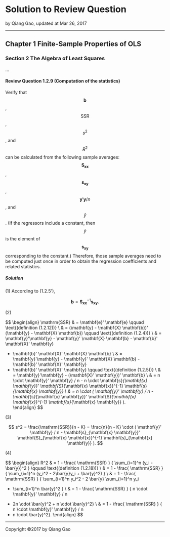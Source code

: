 # Solution to Review Question

by Qiang Gao, updated at Mar 26, 2017

---

## Chapter 1 Finite-Sample Properties of OLS

### Section 2 The Algebra of Least Squares

...

#### Review Question 1.2.9 (Computation of the statistics)

Verify that $$ \mathbf{b} $$, $$ \mathrm{SSR} $$, $$ s^2 $$, and $$ R^2 $$ can be calculated from the following sample averages: $$ \mathbf{S}_{ \mathbf{x} \mathbf{x} } $$, $$ \mathbf{s}_{ \mathbf{x} \mathbf{y} } $$, $$ \mathbf{y}' \mathbf{y} / n $$, and $$ \bar{y} $$. (If the regressors include a constant, then $$ \bar{y} $$ is the element of $$ \mathbf{s}_{ \mathbf{x} \mathbf{y} } $$ corresponding to the constant.) Therefore, those sample averages need to be computed just once in order to obtain the regression coefficients and related statistics.

##### Solution

(1) According to (1.2.5'),

$$
\mathbf{b} = \mathbf{S}_{\mathbf{x} \mathbf{x}}^{-1}
\mathbf{s}_{\mathbf{x} \mathbf{y}}.
$$

(2)

$$
\begin{align}
  \mathrm{SSR} & = \mathbf{e}' \mathbf{e}
  \qquad
  \text{(definition (1.2.12))}
  \\
  & = 
  (\mathbf{y} - \mathbf{X} \mathbf{b})'
  (\mathbf{y} - \mathbf{X} \mathbf{b})
  \qquad
  \text{(definition (1.2.4))}
  \\
  & =
  \mathbf{y}'\mathbf{y} - \mathbf{y}' \mathbf{X}
  \mathbf{b} - \mathbf{b}' \mathbf{X}' \mathbf{y}
  + \mathbf{b}' \mathbf{X}' \mathbf{X} \mathbf{b}
  \\
  & =
  \mathbf{y}'\mathbf{y} - \mathbf{y}' \mathbf{X}
  \mathbf{b} - \mathbf{b}' \mathbf{X}' \mathbf{y}
  + \mathbf{b}' \mathbf{X}' \mathbf{y}
  \qquad
  \text{(definition (1.2.5))}
  \\
  & =
  \mathbf{y}'\mathbf{y} - (\mathbf{X}' \mathbf{y})'
  \mathbf{b}
  \\
  & =
  n \cdot \mathbf{y}' \mathbf{y} / n - n \cdot
  \mathbf{s}_{\mathbf{x} \mathbf{y}}'
  \mathbf{S}_{\mathbf{x} \mathbf{x}}^{-1}
  \mathbf{s}_{\mathbf{x} \mathbf{y}}
  \\
  & =
  n \cdot ( \mathbf{y}' \mathbf{y} / n -
  \mathbf{s}_{\mathbf{x} \mathbf{y}}'
  \mathbf{S}_{\mathbf{x} \mathbf{x}}^{-1}
  \mathbf{s}_{\mathbf{x} \mathbf{y}} ).  
\end{align}
$$

(3)

$$
s^2 = \frac{\mathrm{SSR}}{n - K} = 
\frac{n}{n - K} \cdot ( \mathbf{y}' \mathbf{y} / n -
\mathbf{s}_{\mathbf{x} \mathbf{y}}'
\mathbf{S}_{\mathbf{x} \mathbf{x}}^{-1}
\mathbf{s}_{\mathbf{x} \mathbf{y}} ).
$$

(4)

$$
\begin{align}
  R^2 & = 1 - \frac{ \mathrm{SSR} }
  { \sum_{i=1}^n (y_i - \bar{y})^2 }
  \qquad
  \text{(definition (1.2.18))}
  \\
  & =
  1 - \frac{ \mathrm{SSR} }
  { \sum_{i=1}^n (y_i^2 - 2\bar{y}y_i + \bar{y}^2) }
  \\
  & =
  1 - \frac{ \mathrm{SSR} }
  { \sum_{i=1}^n y_i^2 - 2 \bar{y} \sum_{i=1}^n y_i
  + \sum_{i=1}^n \bar{y}^2 }
  \\
  & =
  1 - \frac{ \mathrm{SSR} }
  { n \cdot \mathbf{y}' \mathbf{y} / n
  - 2n \cdot \bar{y}^2 + n \cdot \bar{y}^2}
  \\
  & =
  1 - \frac{ \mathrm{SSR} }
  { n \cdot \mathbf{y}' \mathbf{y} / n
  - n \cdot \bar{y}^2}.
\end{align}
$$

---

Copyright ©2017 by Qiang Gao